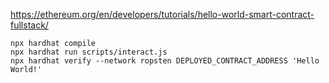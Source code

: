 https://ethereum.org/en/developers/tutorials/hello-world-smart-contract-fullstack/

```
npx hardhat compile
npx hardhat run scripts/interact.js
npx hardhat verify --network ropsten DEPLOYED_CONTRACT_ADDRESS 'Hello World!'
```
